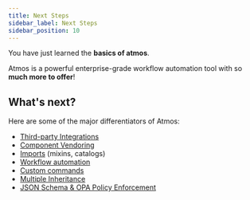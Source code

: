 ```yaml
---
title: Next Steps
sidebar_label: Next Steps
sidebar_position: 10
---
```


You have just learned the **basics of atmos**.

Atmos is a powerful enterprise-grade workflow automation tool with so **much more to offer**!

## What's next?

Here are some of the major differentiators of Atmos:
* [Third-party Integrations](/category/integrations)
* [Component Vendoring](/core-concepts/components/vendoring)
* [Imports](/core-concepts/stacks/imports) (mixins, catalogs)
* [Workflow automation](/core-concepts/workflows)
* [Custom commands](/core-concepts/subcommands)
* [Multiple Inheritance](/core-concepts/components/inheritance)
* [JSON Schema & OPA Policy Enforcement](/core-concepts/components/validation)
